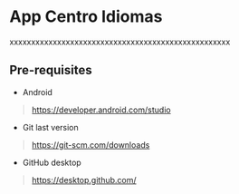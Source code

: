 # App Centro Idiomas 
xxxxxxxxxxxxxxxxxxxxxxxxxxxxxxxxxxxxxxxxxxxxxxxxxxx

## Pre-requisites

* Android
 > https://developer.android.com/studio
* Git last version
 > https://git-scm.com/downloads
* GitHub desktop
 > https://desktop.github.com/
